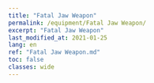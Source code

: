 ```yaml
---
title: "Fatal Jaw Weapon"
permalink: /equipment/Fatal Jaw Weapon/
excerpt: "Fatal Jaw Weapon"
last_modified_at: 2021-01-25
lang: en
ref: "Fatal Jaw Weapon.md"
toc: false
classes: wide
---
```


